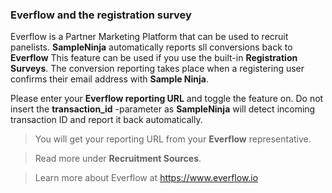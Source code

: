 ### Everflow and the registration survey

Everflow is a Partner Marketing Platform that can be used to recruit panelists. **SampleNinja** automatically reports sll conversions back to **Everflow** This feature can be used if you use the built-in **Registration Surveys**. The conversion reporting takes place when a registering user confirms their email address with **Sample Ninja**.

Please enter your **Everflow reporting URL** and toggle the feature on. Do not insert the **transaction_id** -parameter as **SampleNinja** will detect incoming transaction ID and report it back automatically.

> You will get your reporting URL from your **Everflow** representative.

> Read more under **Recruitment Sources**.

> Learn more about Everflow at https://www.everflow.io
